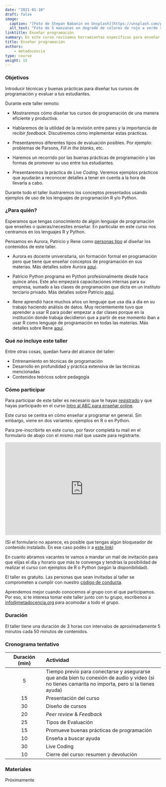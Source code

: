 ```yaml
---
date: "2021-01-10"
draft: false
image:
  caption: "[Foto de Stepan Babanin en Unsplash](https://unsplash.com/photos/kx6fpBOm-ss)"
  alt_text: "Foto de 5 manzanas en degradé de colores de rojo a verde sobre una superficie tomada por Stepan Babanin"
linktitle: Enseñar programación
summary: En este curso revisamos herramientas específicas para enseñar a programar
title: Enseñar programación
authors: 
    - metadocencia
type: course
weight: 15
---
```



### Objetivos

Introducir técnicas y buenas prácticas para diseñar tus cursos de programación y evaluar a tus estudiantes.

Durante este taller remoto:

* Mostraremos cómo diseñar tus cursos de programación de una manera eficiente y productiva.

* Hablaremos de la utilidad de la revisión entre pares y la importancia de recibir *feedback*. Discutiremos cómo implementar estas prácticas.

* Presentaremos diferentes tipos de evaluación posibles. Por ejemplo: problemas de Parsons, *Fill in  the blanks*, etc.   

* Haremos un recorrido por las buenas prácticas de programación y las formas de promover su uso entre tus estudiantes.

* Presentaremos la práctica de *Live Coding*. Veremos ejemplos prácticos que ayudarán a reconocer detalles a tener en cuenta a la hora de llevarla a cabo. 

Durante todo el taller ilustraremos los conceptos presentados usando ejemplos de uso de los lenguajes de programación R y/o Python.

### ¿Para quién?

Esperamos que tengas conocimiento de algún lenguaje de programación que enseñes o quieras/necesites enseñar. En particular en este curso nos centramos en los lenguajes R y Python.

Pensamos en Aurora, Patricio y Rene como [personas tipo](/personas/) al diseñar los contenidos de este taller.

* Aurora es docente universitaria, sin formación formal en programación pero que tiene que enseñar conceptos de programación en sus materias. Más detalles sobre Aurora [aquí](/persona/aurora).

* Patricio Python programa en Python profesionalmente desde hace quince años. Este año empezará capacitaciones internas para su empresa, sumado a las clases de programación que dicta en un instituto terciario privado. Más detalles sobre Patricio [aquí](/persona/patricio).

* Rene aprendió hace muchos años un lenguaje que usa día a día en su trabajo haciendo análisis de datos. Muy recientemente tuvo que aprender a usar R para poder empezar a dar clases porque en la institución donde trabaja decidieron que a partir de ese momento iban a usar R como lenguaje de programación en todas las materias. Más detalles sobre Rene [aquí](/persona/rene).

### Qué _no_ incluye este taller

Entre otras cosas, quedan fuera del alcance del taller:

* Entrenamiento en técnicas de programación 
* Desarrollo en profundidad y práctica extensiva de las técnicas mencionadas
* Contenidos teóricos sobre pedagogía 

### Cómo participar 

Para participar de este taller es necesario que te hayas [registrado](https://docs.google.com/forms/d/e/1FAIpQLScC20Me-fX7UmCNhNswulYfOVQF4XiyIHgtde_R8CWreCmWhA/viewform) y que hayas participado en el curso [Intro al ABC para enseñar online](/curso/intro-abc-online/). 

Este curso se centra en cómo enseñar a programar en general. Sin embargo, viene en dos variantes: ejemplos en R o en Python. 

Para pre-inscribirte en este curso, por favor completá tu mail en el formulario de abajo con el mismo mail que usaste para registrarte.

<iframe 
  src=https://script.google.com/macros/s/AKfycbyWCniyQJj13oMrYzP2I54syH4IPlo0I0PNgs324JKIeR_L-muWvO07Ww/exec"
  frameBorder="0",
  title = "Formulario de pre-inscripción",
  width="100%",
  height = 300px,
  vertical-align="text-top">
  Explorador no compatible.
</iframe> 

(Si el formulario no aparece, es posible que tengas algún bloqueador de contenido instalado. En ese caso podés ir a [este link](https://script.google.com/macros/s/AKfycbyWCniyQJj13oMrYzP2I54syH4IPlo0I0PNgs324JKIeR_L-muWvO07Ww/exec))

En cuanto abramos vacantes te vamos a mandar un mail de invitación para que elijas el día y horario que más te convenga y tendrías la posibilidad de realizar el curso con ejemplos de R o Python (según la disponibilidad).




El taller es gratuito. Las personas que sean invitadas al taller se comprometen a cumplir con nuestro [código de conducta](https://metadocencia.org/cdc/).

Aprendemos mejor cuando conocemos al grupo con el que participamos. Por eso, si te interesa tomar este taller junto con tu grupo, escríbenos a [info@metadocencia.org](mailto:info@metadocencia.org) para acomodar a todo el grupo.

### Duración

El taller tiene una duración de 3 horas con intervalos de aproximadamente 5 minutos cada 50 minutos de contenidos.

### Cronograma tentativo  


|  Duración (min)  |  Actividad  |
| :------:|:----------- |
| 5 <img width="200"/> | Tiempo previo para conectarse y asegurarse que anda bien tu conexión de audio y video (si no tienes camarita no importa, pero si la tienes ayuda) |
| 15 | Presentación del curso|
| 30 | Diseño de cursos| 
| 20 | *Peer review* & *Feedback* | 
| 25 | Tipos de Evaluación |
| 15 | Promueve buenas prácticas de programación |
| 10 | Enseña a buscar ayuda |
| 30 | Live Coding|
| 10 | Cierre del curso: resumen y devolución |

### Materiales

Próximamente
